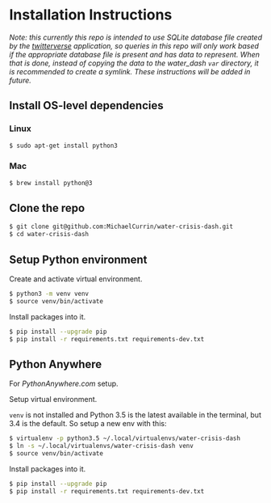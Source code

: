 # Installation Instructions

*Note: this currently this repo is intended to use SQLite database file created by the [twitterverse](https://github.com/MichaelCurrin/twitterverse) application, so queries in this repo will only work based if the appropriate database file is present and has data to represent. When that is done, instead of copying the data to the water_dash `var` directory, it is recommended to create a symlink. These instructions will be added in future.*

## Install OS-level dependencies

### Linux

```bash
$ sudo apt-get install python3
```

### Mac

```bash
$ brew install python@3
```

## Clone the repo

```bash
$ git clone git@github.com:MichaelCurrin/water-crisis-dash.git
$ cd water-crisis-dash
```

## Setup Python environment

Create and activate virtual environment.

```bash
$ python3 -m venv venv
$ source venv/bin/activate
```

Install packages into it.

```bash
$ pip install --upgrade pip
$ pip install -r requirements.txt requirements-dev.txt
```

## Python Anywhere

For _PythonAnywhere.com_ setup.

Setup virtual environment.

`venv` is not installed and Python 3.5 is the latest available in the terminal, but 3.4 is the default. So setup a new env with this:

```sh
$ virtualenv -p python3.5 ~/.local/virtualenvs/water-crisis-dash
$ ln -s ~/.local/virtualenvs/water-crisis-dash venv
$ source venv/bin/activate
```

Install packages into it.

```sh
$ pip install --upgrade pip
$ pip install -r requirements.txt requirements-dev.txt
```
